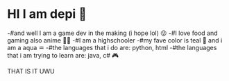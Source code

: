 # HI I am depi 💙
  -#and well I am a game dev in the making (i hope lol) 😜 
  -#I love food and gaming also anime 🍣🍜
  -#I am a highschooler 
  -#my fave color is teal 💙 and i am a aqua ♒
  -#the languages that i do are: python, html 
  -#the languages that i am trying to learn are: java, c# 🎮
  
  
  
  
  THAT IS IT UWU
  
